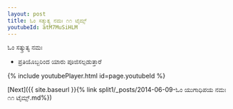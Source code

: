 ```yaml
---
layout: post
title: ಓಂ ಸತ್ಕ್ರುತ್ಯ ನಮಃ ೧೧ ಟೈಮ್ಸ್
youtubeId: atM7MuSiHLM
---
```

 
 
 ಓಂ ಸತ್ಕ್ರುತ್ಯ ನಮಃ  
 
 -  ಪ್ರತಿಯೊಬ್ಬರಿಂದ ಯಾರು ಪೂಜಿಸಲ್ಪಡುತ್ತಾರೆ 
 
  
 
  
 
 
 
 
 
 


{% include youtubePlayer.html id=page.youtubeId %}
 
[Next]({{ site.baseurl }}{% link  split1/_posts/2014-06-09-ಓಂ ಯುಗಾಧಿಪಯ ನಮಃ ೧೧ ಟೈಮ್ಸ್.md%})
 
